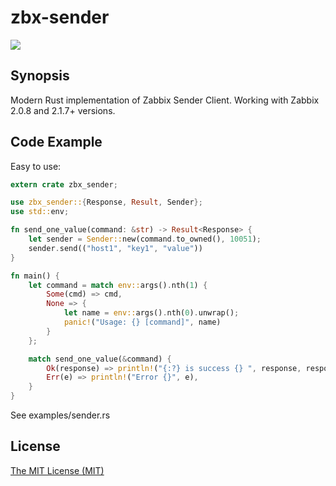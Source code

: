 # zbx-sender

[![](https://img.shields.io/crates/v/zbx_sender.svg)](https://crates.io/crates/zbx_sender)

## Synopsis

Modern Rust implementation of Zabbix Sender Client.
Working with Zabbix 2.0.8 and 2.1.7+ versions.


## Code Example
Easy to use:

```rust
extern crate zbx_sender;

use zbx_sender::{Response, Result, Sender};
use std::env;

fn send_one_value(command: &str) -> Result<Response> {
    let sender = Sender::new(command.to_owned(), 10051);
    sender.send(("host1", "key1", "value"))
}

fn main() {
    let command = match env::args().nth(1) {
        Some(cmd) => cmd,
        None => {
            let name = env::args().nth(0).unwrap();
            panic!("Usage: {} [command]", name)
        }
    };

    match send_one_value(&command) {
        Ok(response) => println!("{:?} is success {} ", response, response.success()),
        Err(e) => println!("Error {}", e),
    }
}
```

See examples/sender.rs

## License

[The MIT License (MIT)](LICENSE)
